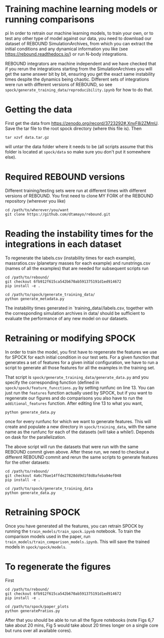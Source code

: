# Training machine learning models or running comparisons
pi
In order to retrain our machine learning models, to train your own, or to test any other type of model against our data, you need to download our dataset of REBOUND SimulationArchives, from which you can extract the initial conditions and any dynamical information you like (see <https://rebound.readthedocs.io/>) or run N-body integrations.

REBOUND integrators are machine independent and we have checked that if you rerun the integrations starting from the SimulationArchives you will get the same answer bit by bit, ensuring you get the exact same instability times despite the dynamics being chaotic. Different sets of integrations were run with different versions of REBOUND, so see `spock/generate_training_data/reproducibility.ipynb` for how to do that.

# Getting the data

First get the data from <https://zenodo.org/record/3723292#.XnvF8i2ZMmU>. Save the tar file to the root spock directory (where this file is). Then

```shell
tar xzvf data.tar.gz
```

will untar the data folder where it needs to be (all scripts assume that this folder is located at `spock/data` so make sure you don't put it somewhere else).

# Required REBOUND versions

Different training/testing sets were run at different times with different versions of REBOUND. You first need to clone MY FORK of the REBOUND repository (wherever you like) 

```shell
cd /path/to/wherever/you/want
git clone https://github.com/dtamayo/rebound.git
```

# Reading the instability times for the integrations in each dataset

To regenerate the labels.csv (instability times for each example), massratios.csv (planetary masses for each example) and runstrings.csv (names of all the examples) that are needed for subsequent scripts run

```shell
cd /path/to/rebound/
git checkout 6fb912f615ca542b670ab591375191d1ed914672
pip install -e .

cd /path/to/spock/generate_training_data/
python generate_metadata.py
```

The instability times generated in `training_data/<nameofdataset>/labels.csv, together with the corresponding simulation archives in data/ should be sufficient to evaluate the performance of any new model on our datasets.

# Retraining or modifying SPOCK

In order to train the model, you first have to regenerate the features we use for SPOCK for each initial condition in our test sets.
For a given function that generates a set of features for a given initial configuration, we have to run a script to generate all those features for all the examples in the training set. 

That script is `spock/generate_training_data/generate_data.py` and you specify the corresponding function (defined in `spock/spock/feature_funcctions.py` by setting runfunc on line 13. You can just run the `features` function actually used by SPOCK, but if you want to regenerate our figures and do comparisons you also have to run the `additional_features` function. After editing line 13 to what you want,

```shell
python generate_data.py
```

once for every runfunc for which we want to generate features. This will create and populate a new directory in ``spock/training_data``, with the same name as the runfunc for each of the datasets (will take a while!). Depends on dask for the parallelization.

The above script will run the datasets that were run with the same REBOUND commit given above. After these run, we need to checkout a different REBOUND commit and rerun the same scripts to generate features for the other datasets:

```shell
cd /path/to/rebound/
git checkout 4a6c79ae14ffde27828dd9d1f8d8afeba94ef048 
pip install -e .

cd /path/to/spock/generate_training_data
python generate_data.py
```

# Retraining SPOCK

Once you have generated all the features, you can retrain SPOCK by running the `train_models/train_spock.ipynb` notebook. To train the comparison models used in the paper, run `train_models/train_comparison_models.ipynb`. This will save the trained models in `spock/spock/models`.

# To regenerate the figures

First

```shell
cd /path/to/rebound/
git checkout 6fb912f615ca542b670ab591375191d1ed914672
pip install -e .

cd /path/to/spock/paper_plots
python generatePratios.py
```
After that you should be able to run all the figure notebooks (note Figs 6,7 take about 20 mins, Fig 5 would take about 20 times longer on a single core but runs over all available cores).
